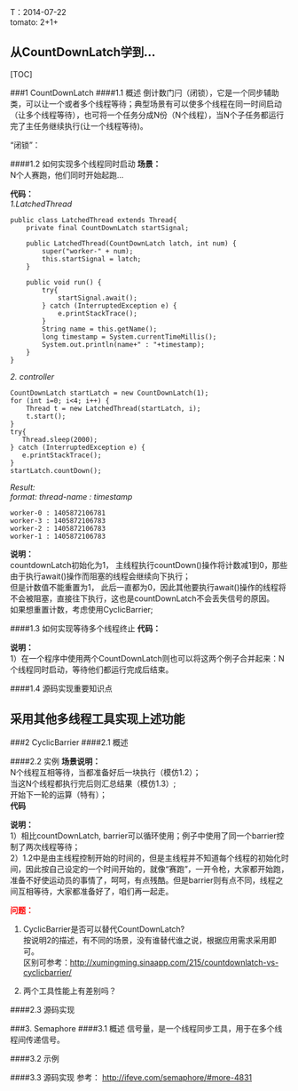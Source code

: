 <meta http-equiv="content-type" content="text/html; charset=UTF-8">

T：2014-07-22  
 tomato: 2+1+

从CountDownLatch学到...
-----------------------------------
[TOC]

###1 CountDownLatch
####1.1 概述
倒计数门闩（闭锁），它是一个同步辅助类，可以让一个或者多个线程等待；典型场景有可以使多个线程在同一时间启动（让多个线程等待），也可将一个任务分成N份（N个线程），当N个子任务都运行完了主任务继续执行(让一个线程等待)。  

“闭锁”：

####1.2 如何实现多个线程同时启动
**场景：**  
N个人赛跑，他们同时开始起跑...  

**代码：**  
*1.LatchedThread*  

    public class LatchedThread extends Thread{
        private final CountDownLatch startSignal;
    
        public LatchedThread(CountDownLatch latch, int num) {
            super("worker-" + num);
            this.startSignal = latch;
        }
    
        public void run() {
            try{
                startSignal.await();
            } catch (InterruptedException e) {
                e.printStackTrace();
            }
            String name = this.getName();
            long timestamp = System.currentTimeMillis();
            System.out.println(name+" : "+timestamp);
        }
    }
*2. controller*  

    CountDownLatch startLatch = new CountDownLatch(1);
    for (int i=0; i<4; i++) {
        Thread t = new LatchedThread(startLatch, i);
        t.start();
    }
    try{
       Thread.sleep(2000);
    } catch (InterruptedException e) {
       e.printStackTrace();
    }
    startLatch.countDown();
*Result:*  
*format: thread-name : timestamp*  

    worker-0 : 1405872106781  
    worker-3 : 1405872106783
    worker-2 : 1405872106783
    worker-1 : 1405872106783

**说明：**  
countdownLatch初始化为1， 主线程执行countDown()操作将计数减1到0，那些由于执行await()操作而阻塞的线程会继续向下执行；  
但是计数值不能重置为1， 此后一直都为0，因此其他要执行await()操作的线程将不会被阻塞，直接往下执行，这也是countDownLatch不会丢失信号的原因。  
如果想重置计数，考虑使用CyclicBarrier;

####1.3 如何实现等待多个线程终止
**代码：**  




**说明：**  
1）在一个程序中使用两个CountDownLatch则也可以将这两个例子合并起来：N个线程同时启动，等待他们都运行完成后结束。

####1.4 源码实现重要知识点


采用其他多线程工具实现上述功能
-----------------------------------
###2 CyclicBarrier
####2.1 概述

####2.2 实例
**场景说明：**  
N个线程互相等待，当都准备好后一块执行（模仿1.2）；  
当这N个线程都执行完后则汇总结果（模仿1.3）;  
开始下一轮的运算（特有）；  
**代码**  



**说明：**  
1）相比countDownLatch, barrier可以循环使用；例子中使用了同一个barrier控制了两次线程等待；  
2）1.2中是由主线程控制开始的时间的，但是主线程并不知道每个线程的初始化时间，因此按自己设定的一个时间开始的，就像“赛跑”，一开令枪，大家都开始跑，准备不好使运动员的事情了，呵呵，有点残酷。但是barrier则有点不同，线程之间互相等待，大家都准备好了，咱们再一起走。

<font color=ff0000>**问题：**</font>  
1) CyclicBarrier是否可以替代CountDownLatch?  
按说明2的描述，有不同的场景，没有谁替代谁之说，根据应用需求采用即可。  
区别可参考：http://xumingming.sinaapp.com/215/countdownlatch-vs-cyclicbarrier/  

2) 两个工具性能上有差别吗？  

####2.3 源码实现  


###3. Semaphore 
####3.1 概述
信号量，是一个线程同步工具，用于在多个线程间传递信号。

####3.2 示例


####3.3 源码实现
参考： http://ifeve.com/semaphore/#more-4831  
